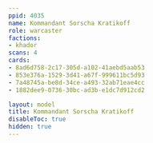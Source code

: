 ```yaml
---
ppid: 4035
name: Kommandant Sorscha Kratikoff
role: warcaster
factions:
- khador
scans: 4
cards:
- 8ad6d758-2c17-305d-a102-41aebd5aab53
- 853e376a-1529-3d41-a67f-999611bc5d93
- 7a48745a-be8d-34ce-a493-32ab71eae4cc
- 1882dee9-0736-30bc-ad3b-e1dc7d912cd2

layout: model
title: Kommandant Sorscha Kratikoff
disableToc: true
hidden: true
---
```


